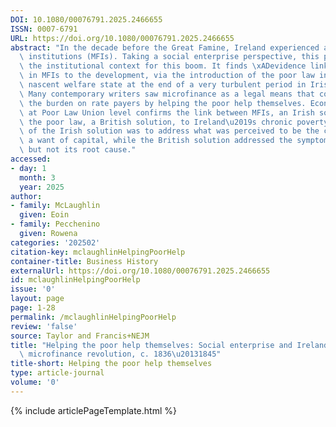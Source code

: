 ```yaml
---
DOI: 10.1080/00076791.2025.2466655
ISSN: 0007-6791
URL: https://doi.org/10.1080/00076791.2025.2466655
abstract: "In the decade before the Great Famine, Ireland experienced a boom in microfinance\
  \ institutions (MFIs). Taking a social enterprise perspective, this paper analyses\
  \ the institutional context for this boom. It finds \xADevidence linking the boom\
  \ in MFIs to the development, via the introduction of the poor law in 1838, of a\
  \ nascent welfare state at the end of a very turbulent period in Irish history.\
  \ Many contemporary writers saw microfinance as a legal means that could lessen\
  \ the burden on rate payers by helping the poor help themselves. Econometric analysis\
  \ at Poor Law Union level confirms the link between MFIs, an Irish solution, and\
  \ the poor law, a British solution, to Ireland\u2019s chronic poverty. The goal\
  \ of the Irish solution was to address what was perceived to be the cause of poverty,\
  \ a want of capital, while the British solution addressed the symptoms of poverty\
  \ but not its root cause."
accessed:
- day: 1
  month: 3
  year: 2025
author:
- family: McLaughlin
  given: Eoin
- family: Pecchenino
  given: Rowena
categories: '202502'
citation-key: mclaughlinHelpingPoorHelp
container-title: Business History
externalUrl: https://doi.org/10.1080/00076791.2025.2466655
id: mclaughlinHelpingPoorHelp
issue: '0'
layout: page
page: 1-28
permalink: /mclaughlinHelpingPoorHelp
review: 'false'
source: Taylor and Francis+NEJM
title: "Helping the poor help themselves: Social enterprise and Ireland\u2019s peculiar\
  \ microfinance revolution, c. 1836\u20131845"
title-short: Helping the poor help themselves
type: article-journal
volume: '0'
---
```

{% include articlePageTemplate.html %}
